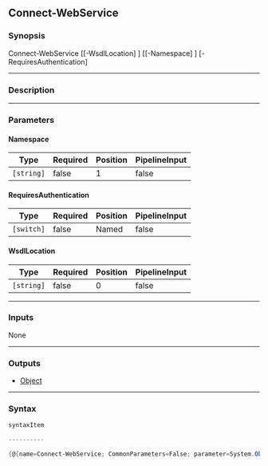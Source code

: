 Connect-WebService
------------------

### Synopsis

Connect-WebService [[-WsdlLocation] <string>] [[-Namespace] <string>] [-RequiresAuthentication]

---

### Description

---

### Parameters
#### **Namespace**

|Type      |Required|Position|PipelineInput|
|----------|--------|--------|-------------|
|`[string]`|false   |1       |false        |

#### **RequiresAuthentication**

|Type      |Required|Position|PipelineInput|
|----------|--------|--------|-------------|
|`[switch]`|false   |Named   |false        |

#### **WsdlLocation**

|Type      |Required|Position|PipelineInput|
|----------|--------|--------|-------------|
|`[string]`|false   |0       |false        |

---

### Inputs
None

---

### Outputs
* [Object](https://learn.microsoft.com/en-us/dotnet/api/System.Object)

---

### Syntax
```PowerShell
syntaxItem
```
```PowerShell
----------
```
```PowerShell
{@{name=Connect-WebService; CommonParameters=False; parameter=System.Object[]}}
```
